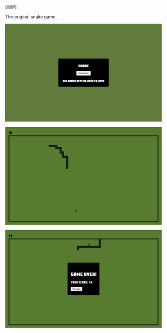 [WIP]

The original snake game. 

![](./images/start_game.png)

![](./images/game.png)

![](./images/game_over.png)


